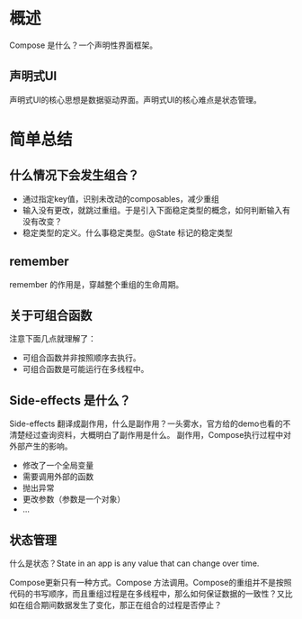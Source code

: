 # 概述

Compose 是什么？一个声明性界面框架。
## 声明式UI

声明式UI的核心思想是数据驱动界面。声明式UI的核心难点是状态管理。

# 简单总结

## 什么情况下会发生组合？

- 通过指定key值，识别未改动的composables，减少重组
- 输入没有更改，就跳过重组。于是引入下面稳定类型的概念，如何判断输入有没有改变？
- 稳定类型的定义。什么事稳定类型。@State 标记的稳定类型


## remember

remember 的作用是，穿越整个重组的生命周期。


## 关于可组合函数

注意下面几点就理解了：

- 可组合函数并非按照顺序去执行。
- 可组合函数是可能运行在多线程中。

## Side-effects 是什么？

Side-effects 翻译成副作用，什么是副作用？一头雾水，官方给的demo也看的不清楚经过查询资料，大概明白了副作用是什么。
副作用，Compose执行过程中对外部产生的影响。

- 修改了一个全局变量
- 需要调用外部的函数
- 抛出异常
- 更改参数（参数是一个对象）
- ...

## 状态管理

什么是状态？State in an app is any value that can change over time.

Compose更新只有一种方式。Compose 方法调用。Compose的重组并不是按照代码的书写顺序，而且重组过程是在多线程中，那么如何保证数据的一致性？又比如在组合期间数据发生了变化，那正在组合的过程是否停止？
